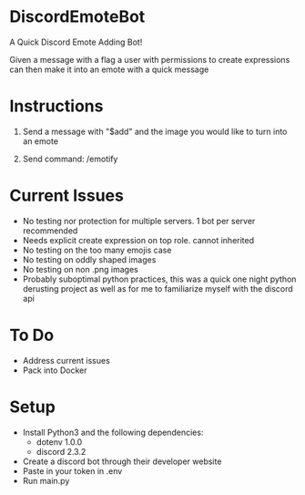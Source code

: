 # DiscordEmoteBot

A Quick Discord Emote Adding Bot!

Given a message with a flag a user with permissions to create expressions can then make it into an emote with a quick message

## 
# Instructions
1. Send a message with "$add" and the image you would like to turn into an emote

2. Send command: /emotify <name>

##
# Current Issues

- No testing nor protection for multiple servers. 1 bot per server recommended
- Needs explicit create expression on top role. cannot inherited
- No testing on the too many emojis case
- No testing on oddly shaped images
- No testing on non .png images
- Probably suboptimal python practices, this was a quick one night python derusting project as well as for me to familiarize myself with the discord api

##
# To Do
- Address current issues
- Pack into Docker


##
# Setup
- Install Python3 and the following dependencies:
  - dotenv 1.0.0
  - discord 2.3.2
- Create a discord bot through their developer website
- Paste in your token in .env
- Run main.py
